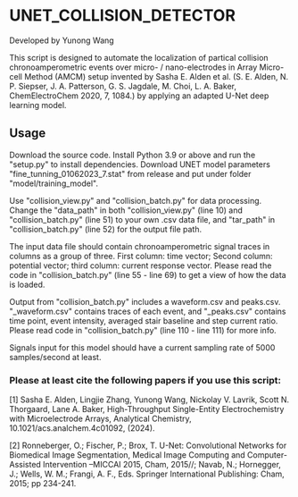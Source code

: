 # UNET_COLLISION_DETECTOR

Developed by Yunong Wang

This script is designed to automate the localization of partical collision chronoamperometric events over micro- / nano-electrodes in Array Micro-cell Method (AMCM) setup invented by Sasha E. Alden et al. (S. E. Alden, N. P. Siepser, J. A. Patterson, G. S. Jagdale, M. Choi, L. A. Baker, ChemElectroChem 2020, 7, 1084.) by applying an adapted U-Net deep learning model.

## Usage

Download the source code. Install Python 3.9 or above and run the "setup.py" to install dependencies.
Download UNET model parameters "fine_tunning_01062023_7.stat" from release and put under folder "model/training_model".

Use "collision_view.py" and "collision_batch.py" for data processing. Change the "data_path" in both "collision_view.py" (line 10) and "collision_batch.py" (line 51) to your own .csv data file, and "tar_path" in "collision_batch.py" (line 52) for the output file path.

The input data file should contain chronoamperometric signal traces in columns as a group of three. First column: time vector; Second column: potential vector; third column: current response vector. Please read the code in "collision_batch.py" (line 55 - line 69) to get a view of how the data is loaded.

Output from "collision_batch.py" includes a waveform.csv and peaks.csv. "_waveform.csv" contains traces of each event, and "_peaks.csv" contains time point, event intensity, averaged stair baseline and step current ratio. Please read code in "collision_batch.py" (line 110 - line 111) for more info.

Signals input for this model should have a current sampling rate of 5000 samples/second at least.

### Please at least cite the following papers if you use this script:

[1] Sasha E. Alden, Lingjie Zhang, Yunong Wang, Nickolay V. Lavrik, Scott N. Thorgaard, Lane A. Baker, High-Throughput Single-Entity Electrochemistry with Microelectrode Arrays, Analytical Chemistry, 10.1021/acs.analchem.4c01092, (2024).

[2] Ronneberger, O.;  Fischer, P.; Brox, T. U-Net: Convolutional Networks for Biomedical Image Segmentation, Medical Image Computing and Computer-Assisted Intervention –MICCAI 2015, Cham, 2015//; Navab, N.;  Hornegger, J.;  Wells, W. M.; Frangi, A. F., Eds. Springer International Publishing: Cham, 2015; pp 234-241.